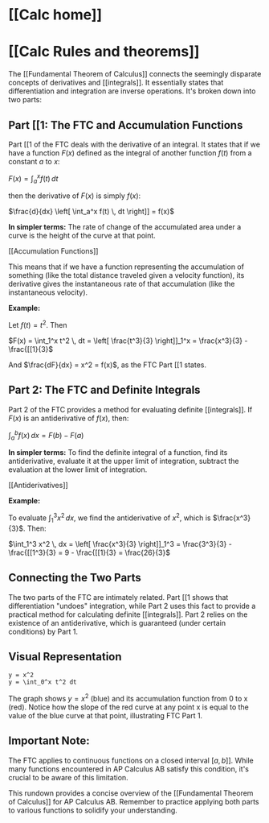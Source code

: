 # [[Calc home]]
# [[Calc Rules and theorems]]
The [[Fundamental Theorem of Calculus]] connects the seemingly disparate concepts of derivatives and [[integrals]]. It essentially states that differentiation and integration are inverse operations.  It's broken down into two parts:

## Part [[1: The FTC and Accumulation Functions

Part [[1 of the FTC deals with the derivative of an integral.  It states that if we have a function $F(x)$ defined as the integral of another function $f(t)$ from a constant $a$ to $x$:

$F(x) = \int_a^x f(t) \, dt$

then the derivative of $F(x)$ is simply $f(x)$:

$\frac{d}{dx} \left[ \int_a^x f(t) \, dt \right]] = f(x)$

**In simpler terms:** The rate of change of the accumulated area under a curve is the height of the curve at that point.

[[Accumulation Functions]]

This means that if we have a function representing the accumulation of something (like the total distance traveled given a velocity function), its derivative gives the instantaneous rate of that accumulation (like the instantaneous velocity).

**Example:**

Let $f(t) = t^2$.  Then

$F(x) = \int_1^x t^2 \, dt = \left[ \frac{t^3}{3} \right]]_1^x = \frac{x^3}{3} - \frac{[[1}{3}$

And $\frac{dF}{dx} = x^2 = f(x)$, as the FTC Part [[1 states.


## Part 2: The FTC and Definite Integrals

Part 2 of the FTC provides a method for evaluating definite [[integrals]]. If $F(x)$ is an antiderivative of $f(x)$, then:

$\int_a^b f(x) \, dx = F(b) - F(a)$

**In simpler terms:** To find the definite integral of a function, find its antiderivative, evaluate it at the upper limit of integration, subtract the evaluation at the lower limit of integration.

[[Antiderivatives]]

**Example:**

To evaluate $\int_1^3 x^2 \, dx$, we find the antiderivative of $x^2$, which is $\frac{x^3}{3}$. Then:

$\int_1^3 x^2 \, dx = \left[ \frac{x^3}{3} \right]]_1^3 = \frac{3^3}{3} - \frac{[[1^3}{3} = 9 - \frac{[[1}{3} = \frac{26}{3}$


## Connecting the Two Parts

The two parts of the FTC are intimately related. Part [[1 shows that differentiation "undoes" integration, while Part 2 uses this fact to provide a practical method for calculating definite [[integrals]].  Part 2 relies on the existence of an antiderivative, which is guaranteed (under certain conditions) by Part 1.

## Visual Representation

```desmos-graph
y = x^2
y = \int_0^x t^2 dt
```

The graph shows $y=x^2$ (blue) and its accumulation function from 0 to x (red). Notice how the slope of the red curve at any point x is equal to the value of the blue curve at that point, illustrating FTC Part 1.


## Important Note:

The FTC applies to continuous functions on a closed interval $[a, b]]$.  While many functions encountered in AP Calculus AB satisfy this condition, it's crucial to be aware of this limitation.


This rundown provides a concise overview of the [[Fundamental Theorem of Calculus]] for AP Calculus AB. Remember to practice applying both parts to various functions to solidify your understanding.

